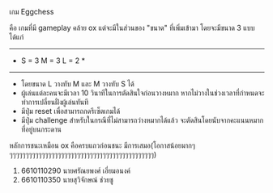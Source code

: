 
เกม Eggchess

คือ เกมที่มี gameplay คล้าย ox แต่จะมีในส่วนของ "ขนาด" ที่เพิ่มเข้ามา โดยจะมีขนาด 3 แบบได้แก่

******************************
*   S = 3   M = 3    L = 2   *
******************************

- โดยขนาด L วางทับ M และ M วางทับ S ได้
- ผู้เล่นแต่ละคนจะมีเวลา 10 วินาทีในการตัดสินใจก่อนวางหมาก หากไม่วางในช่วงเวลาที่กำหนดจะทำการเปลี่ยนฝั่งผู้เล่นทันที
- มีปุ่ม reset เพื่อสามารถกดรีเซ็ตเกมได้
- มีปุ่ม challenge สำหรับในกรณีที่ไม่สามารถว่างหมากได้แล้ว จะตัดสินโดยนับจากคะแนนหมากที่อยู่บนกระดาน

หลักการชนะเหมือน ox คือครบแถวก่อนชนะ มีการเสมอ(โอกาสน้อยมากๆๆๆๆๆๆๆๆๆๆๆๆๆๆๆๆๆๆๆๆๆๆๆๆๆๆๆๆๆๆๆๆๆๆๆๆๆๆๆๆๆๆๆๆๆๆ)

1. 6610110290 นายศรัณยพงศ์ เอี่ยมอนงค์
2. 6610110350 นายสุวิจักษณ์ ช่วยชู
